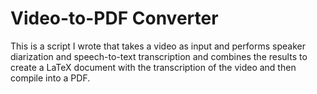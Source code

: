 # Video-to-PDF Converter

This is a script I wrote that takes a video as input and performs speaker diarization and
speech-to-text transcription and combines the results to create a LaTeX document with the
transcription of the video and then compile into a PDF.
